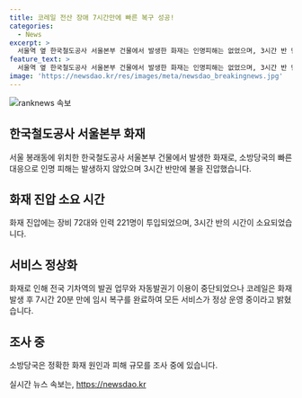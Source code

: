 ```yaml
---
title: 코레일 전산 장애 7시간만에 빠른 복구 성공!
categories:
  - News
excerpt: >
  서울역 옆 한국철도공사 서울본부 건물에서 발생한 화재는 인명피해는 없었으며, 3시간 반 만에 소방당국에 의해 꺼졌다. 하지만 통신 설비 전선이 손상되어 기차역의 발권 업무와 자동발권기 이용이 중단되었으며, 이후 서비스가 복구되었다. 소방당국은 원인과 피해 규모를 조사 중이다.
feature_text: >
  서울역 옆 한국철도공사 서울본부 건물에서 발생한 화재는 인명피해는 없었으며, 3시간 반 만에 소방당국에 의해 꺼졌다. 하지만 통신 설비 전선이 손상되어 기차역의 발권 업무와 자동발권기 이용이 중단되었으며, 이후 서비스가 복구되었다. 소방당국은 원인과 피해 규모를 조사 중이다.
image: 'https://newsdao.kr/res/images/meta/newsdao_breakingnews.jpg'
---
```


<p><img src="https://newsdao.kr/res/images/meta/newsdao_breakingnews.jpg" alt="ranknews 속보" /></p>

<h2 data-ke-size="size26">한국철도공사 서울본부 화재</h2>

<p data-ke-size="size16">서울 봉래동에 위치한 한국철도공사 서울본부 건물에서 발생한 화재로, 소방당국의 빠른 대응으로 인명 피해는 발생하지 않았으며 3시간 반만에 불을 진압했습니다.</p>

<h2 data-ke-size="size26">화재 진압 소요 시간</h2>

<p data-ke-size="size16">화재 진압에는 장비 72대와 인력 221명이 투입되었으며, 3시간 반의 시간이 소요되었습니다.</p>

<h2 data-ke-size="size26">서비스 정상화</h2>

<p data-ke-size="size16">화재로 인해 전국 기차역의 발권 업무와 자동발권기 이용이 중단되었으나 코레일은 화재 발생 후 7시간 20분 만에 임시 복구를 완료하여 모든 서비스가 정상 운영 중이라고 밝혔습니다.</p>

<h2 data-ke-size="size26">조사 중</h2>

<p data-ke-size="size16">소방당국은 정확한 화재 원인과 피해 규모를 조사 중에 있습니다.</p>
실시간 뉴스 속보는, <a href="https://newsdao.kr" rel="dofollow">https://newsdao.kr</a>


